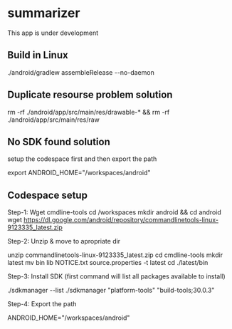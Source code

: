 # summarizer
This app is under development

## Build in Linux

./android/gradlew assembleRelease --no-daemon

## Duplicate resourse problem solution

rm -rf ./android/app/src/main/res/drawable-* && rm -rf ./android/app/src/main/res/raw

## No SDK found solution

setup the codespace first and then export the path

export ANDROID_HOME="/workspaces/android"

## Codespace setup

Step-1: Wget cmdline-tools
cd /workspaces
mkdir android && cd android
wget https://dl.google.com/android/repository/commandlinetools-linux-9123335_latest.zip

Step-2: Unzip & move to apropriate dir

unzip commandlinetools-linux-9123335_latest.zip
cd cmdline-tools
mkdir latest
mv bin lib NOTICE.txt source.properties -t latest
cd ./latest/bin

Step-3: Install SDK (first command will list all packages available to install)

./sdkmanager --list
./sdkmanager "platform-tools" "build-tools;30.0.3"

Step-4: Export the path

ANDROID_HOME="/workspaces/android"